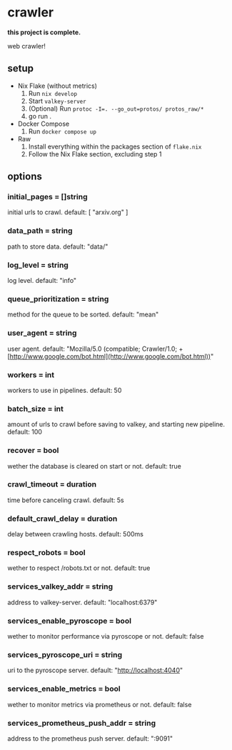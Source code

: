# crawler

**this project is complete.**

web crawler!

## setup

- Nix Flake (without metrics)
  1. Run `nix develop`
  2. Start `valkey-server`
  3. (Optional) Run `protoc -I=. --go_out=protos/ protos_raw/*`
  4. go run .
- Docker Compose
  1. Run `docker compose up`
- Raw
  1. Install everything within the packages section of `flake.nix`
  2. Follow the Nix Flake section, excluding step 1

## options

### initial_pages = []string

initial urls to crawl. default: [ "arxiv.org" ]

### data_path = string

path to store data. default: "data/"

### log_level = string

log level. default: "info"

### queue_prioritization = string

method for the queue to be sorted. default: "mean"

### user_agent = string

user agent. default: "Mozilla/5.0 (compatible; Crawler/1.0; +[http://www.google.com/bot.html](http://www.google.com/bot.html))"

### workers = int

workers to use in pipelines. default: 50

### batch_size = int

amount of urls to crawl before saving to valkey,
and starting new pipeline. default: 100

### recover = bool

wether the database is cleared on start or not. default: true

### crawl_timeout = duration

time before canceling crawl. default: 5s

### default_crawl_delay = duration

delay between crawling hosts. default: 500ms

### respect_robots = bool

wether to respect /robots.txt or not. default: true

### services_valkey_addr = string

address to valkey-server. default: "localhost:6379"

### services_enable_pyroscope = bool

wether to monitor performance via pyroscope or not. default: false

### services_pyroscope_uri = string

uri to the pyroscope server. default: "[http://localhost:4040](http://localhost:4040)"

### services_enable_metrics = bool

wether to monitor metrics via prometheus or not. default: false

### services_prometheus_push_addr = string

address to the prometheus push server. default: ":9091"
